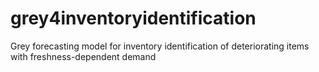 # grey4inventoryidentification
Grey forecasting model for inventory identification of deteriorating items with freshness-dependent demand
